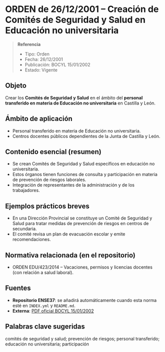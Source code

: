 # ORDEN de 26/12/2001 – Creación de Comités de Seguridad y Salud en Educación no universitaria

> **Referencia**
> - Tipo: Orden  
> - Fecha: 26/12/2001  
> - Publicación: BOCYL 15/01/2002  
> - Estado: Vigente  

## Objeto
Crear los **Comités de Seguridad y Salud** en el ámbito del **personal transferido en materia de Educación no universitaria** en Castilla y León.

## Ámbito de aplicación
- Personal transferido en materia de Educación no universitaria.  
- Centros docentes públicos dependientes de la Junta de Castilla y León.

## Contenido esencial (resumen)
- Se crean Comités de Seguridad y Salud específicos en educación no universitaria.  
- Estos órganos tienen funciones de consulta y participación en materia de prevención de riesgos laborales.  
- Integración de representantes de la administración y de los trabajadores.  

## Ejemplos prácticos breves
- En una Dirección Provincial se constituye un Comité de Seguridad y Salud para tratar medidas de prevención de riesgos en centros de secundaria.  
- El comité revisa un plan de evacuación escolar y emite recomendaciones.  

## Normativa relacionada (en el repositorio)
- ORDEN EDU/423/2014 – Vacaciones, permisos y licencias docentes (con relación a salud laboral).  

## Fuentes
- **Repositorio ENSE37**: se añadirá automáticamente cuando esta norma esté en `INDEX.yml` y `README.md`.  
- **Externa**: [PDF oficial BOCYL 15/01/2002](https://www.educa.jcyl.es/es/informacion/normativa-educacion/educacion-universitaria-1e800/profesorado-personal-centros-docentes-inspeccion-educativa/orden-26-diciembre-2001-consejeria-presidencia-administraci.ficheros/315656-O_2001_12_26-1.pdf)  

## Palabras clave sugeridas
comités de seguridad y salud; prevención de riesgos; personal transferido; educación no universitaria; participación
